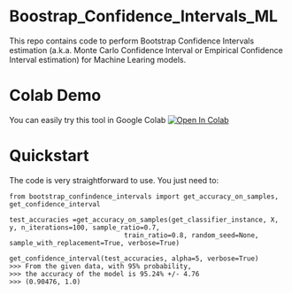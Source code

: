 # Boostrap_Confidence_Intervals_ML
This repo contains code to perform Bootstrap Confidence Intervals estimation (a.k.a. Monte Carlo Confidence Interval or Empirical Confidence Interval estimation) for Machine Learing models.

# Colab Demo 
You can easily try this tool in Google Colab [![Open In Colab](https://colab.research.google.com/assets/colab-badge.svg)](https://colab.research.google.com/drive/1wBWNSMH64q8uDk9vr15uT-_QQqFz752X)

# Quickstart 
The code is very straightforward to use. You just need to:

```
from bootstrap_confindence_intervals import get_accuracy_on_samples, get_confidence_interval

test_accuracies =get_accuracy_on_samples(get_classifier_instance, X, y, n_iterations=100, sample_ratio=0.7,
                             train_ratio=0.8, random_seed=None, sample_with_replacement=True, verbose=True)
                             
get_confidence_interval(test_accuracies, alpha=5, verbose=True)
>>> From the given data, with 95% probability,
>>> the accuracy of the model is 95.24% +/- 4.76
>>> (0.90476, 1.0)
```



